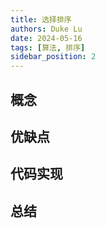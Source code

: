 ```yaml
---
title: 选择排序
authors: Duke Lu
date: 2024-05-16
tags: [算法, 排序]
sidebar_position: 2
---
```


## 概念


## 优缺点
## 代码实现
## 总结